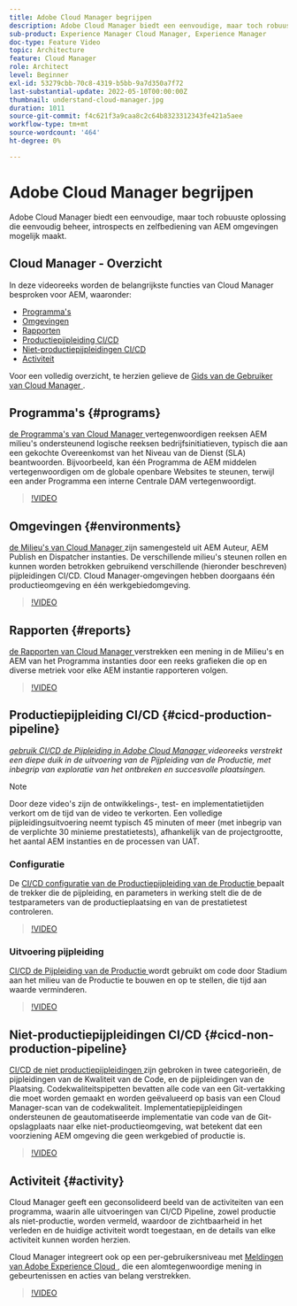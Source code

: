 ```yaml
---
title: Adobe Cloud Manager begrijpen
description: Adobe Cloud Manager biedt een eenvoudige, maar toch robuuste oplossing die eenvoudig beheer, introspects en zelfbediening van AEM omgevingen mogelijk maakt.
sub-product: Experience Manager Cloud Manager, Experience Manager
doc-type: Feature Video
topic: Architecture
feature: Cloud Manager
role: Architect
level: Beginner
exl-id: 53279cbb-70c8-4319-b5bb-9a7d350a7f72
last-substantial-update: 2022-05-10T00:00:00Z
thumbnail: understand-cloud-manager.jpg
duration: 1011
source-git-commit: f4c621f3a9caa8c2c64b8323312343fe421a5aee
workflow-type: tm+mt
source-wordcount: '464'
ht-degree: 0%

---
```


# Adobe Cloud Manager begrijpen

Adobe Cloud Manager biedt een eenvoudige, maar toch robuuste oplossing die eenvoudig beheer, introspects en zelfbediening van AEM omgevingen mogelijk maakt.

## Cloud Manager - Overzicht

In deze videoreeks worden de belangrijkste functies van Cloud Manager besproken voor AEM, waaronder:

* [Programma&#39;s](#programs)
* [Omgevingen](#environments)
* [Rapporten](#reports)
* [Productiepijpleiding CI/CD](#cicd-production-pipeline)
* [Niet-productiepijpleidingen CI/CD](#cicd-non-production-pipeline)
* [Activiteit](#activity)

Voor een volledig overzicht, te herzien gelieve de [ Gids van de Gebruiker van Cloud Manager ](https://experienceleague.adobe.com/docs/experience-manager-cloud-manager/content/introduction.html).

## Programma&#39;s {#programs}

[ de Programma&#39;s van Cloud Manager ](https://experienceleague.adobe.com/docs/experience-manager-cloud-manager/content/getting-started/program-setup.html) vertegenwoordigen reeksen AEM milieu&#39;s ondersteunend logische reeksen bedrijfsinitiatieven, typisch die aan een gekochte Overeenkomst van het Niveau van de Dienst (SLA) beantwoorden. Bijvoorbeeld, kan één Programma de AEM middelen vertegenwoordigen om de globale openbare Websites te steunen, terwijl een ander Programma een interne Centrale DAM vertegenwoordigt.

>[!VIDEO](https://video.tv.adobe.com/v/26313?quality=12&learn=on)

## Omgevingen {#environments}

[ de Milieu&#39;s van Cloud Manager ](https://experienceleague.adobe.com/docs/experience-manager-cloud-manager/content/using/managing-environments.html) zijn samengesteld uit AEM Auteur, AEM Publish en Dispatcher instanties. De verschillende milieu&#39;s steunen rollen en kunnen worden betrokken gebruikend verschillende (hieronder beschreven) pijpleidingen CI/CD. Cloud Manager-omgevingen hebben doorgaans één productieomgeving en één werkgebiedomgeving.

>[!VIDEO](https://video.tv.adobe.com/v/26318?quality=12&learn=on)

## Rapporten {#reports}

[ de Rapporten van Cloud Manager ](https://experienceleague.adobe.com/docs/experience-manager-cloud-manager/content/using/monitoring-environments.html) verstrekken een mening in de Milieu&#39;s en AEM van het Programma instanties door een reeks grafieken die op en diverse metriek voor elke AEM instantie rapporteren volgen.

>[!VIDEO](https://video.tv.adobe.com/v/26315?quality=12&learn=on)

## Productiepijpleiding CI/CD {#cicd-production-pipeline}

*[gebruik CI/CD de Pijpleiding in Adobe Cloud Manager ](./use-the-cicd-pipeline-in-cloud-manager-for-aem.md) videoreeks verstrekt een diepe duik in de uitvoering van de Pijpleiding van de Productie, met inbegrip van exploratie van het ontbreken en succesvolle plaatsingen.*

>[!NOTE]
>
> Door deze video&#39;s zijn de ontwikkelings-, test- en implementatietijden verkort om de tijd van de video te verkorten. Een volledige pijpleidingsuitvoering neemt typisch 45 minuten of meer (met inbegrip van de verplichte 30 minieme prestatietests), afhankelijk van de projectgrootte, het aantal AEM instanties en de processen van UAT.

### Configuratie

De [ CI/CD configuratie van de Productiepijpleiding van de Productie ](https://experienceleague.adobe.com/docs/experience-manager-cloud-manager/content/using/pipelines/production-pipelines.html) bepaalt de trekker die de pijpleiding, en parameters in werking stelt die de de testparameters van de productieplaatsing en van de prestatietest controleren.

>[!VIDEO](https://video.tv.adobe.com/v/26314?quality=12&learn=on)

### Uitvoering pijpleiding

[ CI/CD de Pijpleiding van de Productie ](https://experienceleague.adobe.com/docs/experience-manager-cloud-manager/content/using/code-deployment.html) wordt gebruikt om code door Stadium aan het milieu van de Productie te bouwen en op te stellen, die tijd aan waarde verminderen.

>[!VIDEO](https://video.tv.adobe.com/v/26317?quality=12&learn=on)

## Niet-productiepijpleidingen CI/CD {#cicd-non-production-pipeline}

[ CI/CD de niet productiepijpleidingen ](https://experienceleague.adobe.com/docs/experience-manager-cloud-manager/content/using/pipelines/production-pipelines.html) zijn gebroken in twee categorieën, de pijpleidingen van de Kwaliteit van de Code, en de pijpleidingen van de Plaatsing. Codekwaliteitspipetten bevatten alle code van een Git-vertakking die moet worden gemaakt en worden geëvalueerd op basis van een Cloud Manager-scan van de codekwaliteit. Implementatiepijpleidingen ondersteunen de geautomatiseerde implementatie van code van de Git-opslagplaats naar elke niet-productieomgeving, wat betekent dat een voorziening AEM omgeving die geen werkgebied of productie is.

>[!VIDEO](https://video.tv.adobe.com/v/26316?quality=12&learn=on)

## Activiteit {#activity}

Cloud Manager geeft een geconsolideerd beeld van de activiteiten van een programma, waarin alle uitvoeringen van CI/CD Pipeline, zowel productie als niet-productie, worden vermeld, waardoor de zichtbaarheid in het verleden en de huidige activiteit wordt toegestaan, en de details van elke activiteit kunnen worden herzien.

Cloud Manager integreert ook op een per-gebruikersniveau met [ Meldingen van Adobe Experience Cloud ](https://experienceleague.adobe.com/docs/experience-manager-cloud-manager/content/using/notifications.html), die een alomtegenwoordige mening in gebeurtenissen en acties van belang verstrekken.

>[!VIDEO](https://video.tv.adobe.com/v/26319?quality=12&learn=on)

